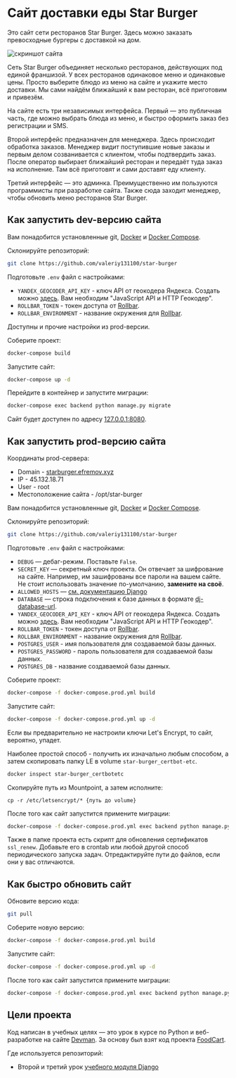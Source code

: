 # Сайт доставки еды Star Burger

Это сайт сети ресторанов Star Burger. Здесь можно заказать превосходные бургеры с доставкой на дом.

![скриншот сайта](https://dvmn.org/filer/canonical/1594651635/686/)


Сеть Star Burger объединяет несколько ресторанов, действующих под единой франшизой. У всех ресторанов одинаковое меню и одинаковые цены. Просто выберите блюдо из меню на сайте и укажите место доставки. Мы сами найдём ближайший к вам ресторан, всё приготовим и привезём.

На сайте есть три независимых интерфейса. Первый — это публичная часть, где можно выбрать блюда из меню, и быстро оформить заказ без регистрации и SMS.

Второй интерфейс предназначен для менеджера. Здесь происходит обработка заказов. Менеджер видит поступившие новые заказы и первым делом созванивается с клиентом, чтобы подтвердить заказ. После оператор выбирает ближайший ресторан и передаёт туда заказ на исполнение. Там всё приготовят и сами доставят еду клиенту.

Третий интерфейс — это админка. Преимущественно им пользуются программисты при разработке сайта. Также сюда заходит менеджер, чтобы обновить меню ресторанов Star Burger.

## Как запустить dev-версию сайта

Вам понадобится установленные git, [Docker](https://docs.docker.com/get-docker/) и [Docker Compose](https://docs.docker.com/compose/install/).

Склонируйте репозиторий:
```bash
git clone https://github.com/valeriy131100/star-burger
```

Подготовьте `.env` файл с настройками:
- `YANDEX_GEOCODER_API_KEY` - ключ API от геокодера Яндекса. Создать можно [здесь](https://developer.tech.yandex.ru/services/). Вам необходим "JavaScript API и HTTP Геокодер".
- `ROLLBAR_TOKEN` - токен доступа от [Rollbar](https://rollbar.com/).
- `ROLLBAR_ENVIRONMENT` - название окружения для [Rollbar](https://rollbar.com/).

Доступны и прочие настройки из prod-версии.

Соберите проект:
```bash
docker-compose build
```

Запустите сайт:
```bash
docker-compose up -d
```

Перейдите в контейнер и запустите миграции:
```bash
docker-compose exec backend python manage.py migrate
```

Сайт будет доступен по адресу [127.0.0.1:8080](http://127.0.0.1:8080).

## Как запустить prod-версию сайта

Координаты prod-сервера:
* Domain - [starburger.efremov.xyz](https://starburger.efremov.xyz)
* IP - 45.132.18.71
* User - root
* Местоположение сайта - /opt/star-burger

Вам понадобится установленные git, [Docker](https://docs.docker.com/get-docker/) и [Docker Compose](https://docs.docker.com/compose/install/).

Склонируйте репозиторий:
```bash
git clone https://github.com/valeriy131100/star-burger
```

Подготовьте `.env` файл с настройками:
- `DEBUG` — дебаг-режим. Поставьте `False`.
- `SECRET_KEY` — секретный ключ проекта. Он отвечает за шифрование на сайте. Например, им зашифрованы все пароли на вашем сайте. Не стоит использовать значение по-умолчанию, **замените на своё**.
- `ALLOWED_HOSTS` — [см. документацию Django](https://docs.djangoproject.com/en/3.1/ref/settings/#allowed-hosts)
- `DATABASE` — строка подключения к базе данных в формате [dj-database-url](https://github.com/jacobian/dj-database-url#url-schema).
- `YANDEX_GEOCODER_API_KEY` - ключ API от геокодера Яндекса. Создать можно [здесь](https://developer.tech.yandex.ru/services/). Вам необходим "JavaScript API и HTTP Геокодер".
- `ROLLBAR_TOKEN` - токен доступа от [Rollbar](https://rollbar.com/).
- `ROLLBAR_ENVIRONMENT` - название окружения для [Rollbar](https://rollbar.com/).
- `POSTGRES_USER` - имя пользователя для создаваемой базы данных.
- `POSTGRES_PASSWORD` - пароль пользователя для создаваемой базы данных.
- `POSTGRES_DB` - название создаваемой базы данных.

Соберите проект:
```bash
docker-compose -f docker-compose.prod.yml build
```

Запустите сайт:
```bash
docker-compose -f docker-compose.prod.yml up -d
```

Если вы предварительно не настроили ключи Let's Encrypt, то сайт, вероятно, упадет.

Наиболее простой способ - получить их изначально любым способом, а затем скопировать папку LE в volume `star-burger_certbot-etc`.
```bash
docker inspect star-burger_certbotetc
```
Скопируйте путь из Mountpoint, а затем исполните:
```
cp -r /etc/letsencrypt/* {путь до volume}
```

После того как сайт запустится примените миграции:
```bash
docker-compose -f docker-compose.prod.yml exec backend python manage.py migrate
```

Также в папке проекта есть скрипт для обновления сертификатов `ssl_renew`. Добавьте его в crontab или любой другой способ периодического запуска задач. Отредактируйте пути до файлов, если они у вас отличаются.

## Как быстро обновить сайт

Обновите версию кода:
```bash
git pull
```

Соберите новую версию:
```bash
docker-compose -f docker-compose.prod.yml build
```

Запустите сайт:
```bash
docker-compose -f docker-compose.prod.yml up -d
```

После того как сайт запустится примените миграции:
```bash
docker-compose -f docker-compose.prod.yml exec backend python manage.py migrate
```

## Цели проекта

Код написан в учебных целях — это урок в курсе по Python и веб-разработке на сайте [Devman](https://dvmn.org). За основу был взят код проекта [FoodCart](https://github.com/Saibharath79/FoodCart).

Где используется репозиторий:

- Второй и третий урок [учебного модуля Django](https://dvmn.org/modules/django/)
